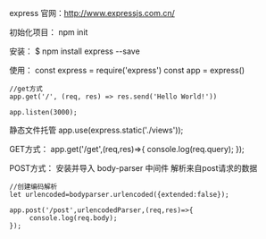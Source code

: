 express
    官网：http://www.expressjs.com.cn/

初始化项目：
    npm init

安装：
    $ npm install express --save

使用：
    const express = require('express')
    const app = express()

    //get方式
    app.get('/', (req, res) => res.send('Hello World!'))

    app.listen(3000);

静态文件托管
    app.use(express.static('./views'));


GET方式：
    app.get('/get',(req,res)=>{
       console.log(req.query);
    });


POST方式：
    安装并导入  body-parser 中间件  解析来自post请求的数据
    
    //创建编码解析  
    let urlencoded=bodyparser.urlencoded({extended:false});

    app.post('/post',urlencodedParser,(req,res)=>{
         console.log(req.body);
    });

